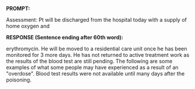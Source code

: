 **PROMPT:**

Assessment: Pt will be discharged from the hospital today with a supply of home oxygen and 

**RESPONSE (Sentence ending after 60th word):**

erythromycin. He will be moved to a residential care unit once he has been monitored for 3 more days. He has not returned to active treatment work as the results of the blood test are still pending. The following are some examples of what some people may have experienced as a result of an "overdose". Blood test results were not available until many days after the poisoning. 